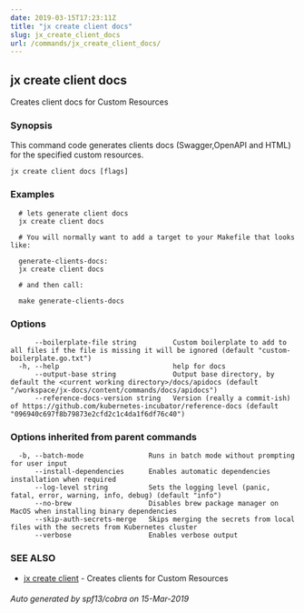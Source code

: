 ```yaml
---
date: 2019-03-15T17:23:11Z
title: "jx create client docs"
slug: jx_create_client_docs
url: /commands/jx_create_client_docs/
---
```

## jx create client docs

Creates client docs for Custom Resources

### Synopsis

This command code generates clients docs (Swagger,OpenAPI and HTML) for the specified custom resources.

```
jx create client docs [flags]
```

### Examples

```
  # lets generate client docs
  jx create client docs
  
  # You will normally want to add a target to your Makefile that looks like:
  
  generate-clients-docs:
  jx create client docs
  
  # and then call:
  
  make generate-clients-docs
```

### Options

```
      --boilerplate-file string         Custom boilerplate to add to all files if the file is missing it will be ignored (default "custom-boilerplate.go.txt")
  -h, --help                            help for docs
      --output-base string              Output base directory, by default the <current working directory>/docs/apidocs (default "/workspace/jx-docs/content/commands/docs/apidocs")
      --reference-docs-version string   Version (really a commit-ish) of https://github.com/kubernetes-incubator/reference-docs (default "096940c697f8b79873e2cfd2c1c4da1f6df76c40")
```

### Options inherited from parent commands

```
  -b, --batch-mode                Runs in batch mode without prompting for user input
      --install-dependencies      Enables automatic dependencies installation when required
      --log-level string          Sets the logging level (panic, fatal, error, warning, info, debug) (default "info")
      --no-brew                   Disables brew package manager on MacOS when installing binary dependencies
      --skip-auth-secrets-merge   Skips merging the secrets from local files with the secrets from Kubernetes cluster
      --verbose                   Enables verbose output
```

### SEE ALSO

* [jx create client](/commands/jx_create_client/)	 - Creates clients for Custom Resources

###### Auto generated by spf13/cobra on 15-Mar-2019
